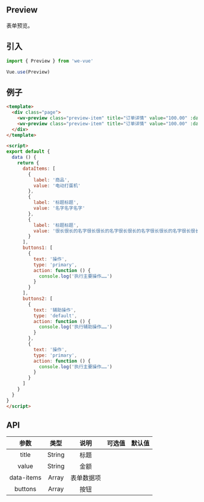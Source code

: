 Preview
---
表单预览。

## 引入

```js
import { Preview } from 'we-vue'

Vue.use(Preview)
```

## 例子

```html
<template>
  <div class="page">
    <wv-preview class="preview-item" title="订单详情" value="100.00" :dataItems="dataItems" :buttons="buttons1"></wv-preview>
    <wv-preview class="preview-item" title="订单详情" value="100.00" :dataItems="dataItems" :buttons="buttons2"></wv-preview>
  </div>
</template>

<script>
export default {
  data () {
    return {
      dataItems: [
        {
          label: '商品',
          value: '电动打蛋机'
        },
        {
          label: '标题标题',
          value: '名字名字名字'
        },
        {
          label: '标题标题',
          value: '很长很长的名字很长很长的名字很长很长的名字很长很长的名字很长很长的名字'
        }
      ],
      buttons1: [
        {
          text: '操作',
          type: 'primary',
          action: function () {
            console.log('执行主要操作……')
          }
        }
      ],
      buttons2: [
        {
          text: '辅助操作',
          type: 'default',
          action: function () {
            console.log('执行辅助操作……')
          }
        },
        {
          text: '操作',
          type: 'primary',
          action: function () {
            console.log('执行主要操作……')
          }
        }
      ]
    }
  }
}
</script>
```

## API

|   参数   |   类型    |   说明   | 可选值  |  默认值  |
| :----: | :-----: | :----: | :--: | :---: |
| title  | String  |  标题   |      |   |
| value  | String  |  金额   |      |   |
| data-items  | Array  |  表单数据项   |      |   |
| buttons  | Array  |  按钮   |      |   |
